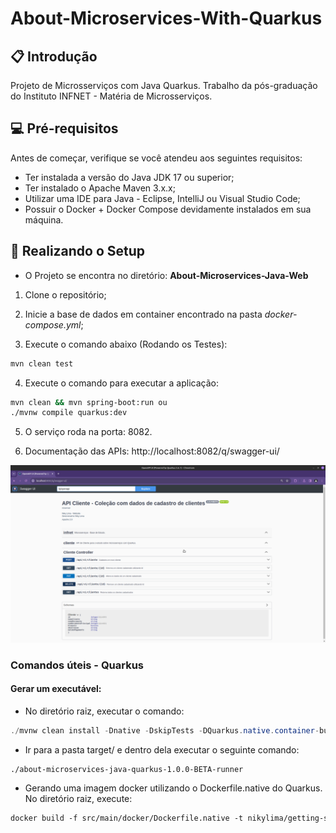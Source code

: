 # About-Microservices-With-Quarkus

## 📋 Introdução

Projeto de Microsserviços com Java Quarkus.
Trabalho da pós-graduação do Instituto INFNET - Matéria de Microsserviços.

## 💻 Pré-requisitos

Antes de começar, verifique se você atendeu aos seguintes requisitos:
* Ter instalada a versão do Java JDK 17 ou superior;
* Ter instalado o Apache Maven 3.x.x;
* Utilizar uma IDE para Java - Eclipse, IntelliJ ou Visual Studio Code;
* Possuir o Docker + Docker Compose devidamente instalados em sua máquina.

## 🚀 Realizando o Setup

- O Projeto se encontra no diretório: **About-Microservices-Java-Web**

1. Clone o repositório;

2. Inicie a base de dados em container encontrado na pasta *docker-compose.yml*;

3. Execute o comando abaixo (Rodando os Testes):
```bash
mvn clean test
```
4. Execute o comando para executar a aplicação: 
```bash
mvn clean && mvn spring-boot:run ou
./mvnw compile quarkus:dev
```

5. O serviço roda na porta: 8082.

6. Documentação das APIs: http://localhost:8082/q/swagger-ui/

![swagger-ui.png](swagger-imagem%2Fswagger-ui.png)

### Comandos úteis - Quarkus

#### Gerar um executável:

- No diretório raiz, executar o comando:
```java
./mvnw clean install -Dnative -DskipTests -DQuarkus.native.container-build=true
```

- Ir para a pasta target/ e dentro dela executar o seguinte comando:
```shell
./about-microservices-java-quarkus-1.0.0-BETA-runner
```

- Gerando uma imagem docker utilizando o Dockerfile.native do Quarkus. No diretório raiz, execute:
```dockerfile
docker build -f src/main/docker/Dockerfile.native -t nikylima/getting-started .
```
